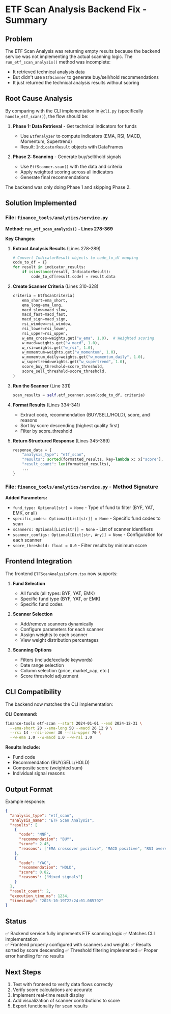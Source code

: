 # ETF Scan Analysis Backend Fix - Summary

## Problem
The ETF Scan Analysis was returning empty results because the backend service was not implementing the actual scanning logic. The `run_etf_scan_analysis()` method was incomplete:
- It retrieved technical analysis data
- But didn't use `EtfScanner` to generate buy/sell/hold recommendations
- It just returned the technical analysis results without scoring

## Root Cause Analysis
By comparing with the CLI implementation in `@cli.py` (specifically `handle_etf_scan()`), the flow should be:

1. **Phase 1: Data Retrieval** - Get technical indicators for funds
   - Use `EtfAnalyzer` to compute indicators (EMA, RSI, MACD, Momentum, Supertrend)
   - Result: `IndicatorResult` objects with DataFrames

2. **Phase 2: Scanning** - Generate buy/sell/hold signals
   - Use `EtfScanner.scan()` with the data and criteria
   - Apply weighted scoring across all indicators
   - Generate final recommendations

The backend was only doing Phase 1 and skipping Phase 2.

## Solution Implemented

### File: `finance_tools/analytics/service.py`

**Method: `run_etf_scan_analysis()` - Lines 278-369**

**Key Changes:**

1. **Extract Analysis Results** (Lines 278-289)
   ```python
   # Convert IndicatorResult objects to code_to_df mapping
   code_to_df = {}
   for result in indicator_results:
       if isinstance(result, IndicatorResult):
           code_to_df[result.code] = result.data
   ```

2. **Create Scanner Criteria** (Lines 310-328)
   ```python
   criteria = EtfScanCriteria(
       ema_short=ema_short,
       ema_long=ema_long,
       macd_slow=macd_slow,
       macd_fast=macd_fast,
       macd_sign=macd_sign,
       rsi_window=rsi_window,
       rsi_lower=rsi_lower,
       rsi_upper=rsi_upper,
       w_ema_cross=weights.get("w_ema", 1.0),  # Weighted scoring
       w_macd=weights.get("w_macd", 1.0),
       w_rsi=weights.get("w_rsi", 1.0),
       w_momentum=weights.get("w_momentum", 1.0),
       w_momentum_daily=weights.get("w_momentum_daily", 1.0),
       w_supertrend=weights.get("w_supertrend", 1.0),
       score_buy_threshold=score_threshold,
       score_sell_threshold=score_threshold,
   )
   ```

3. **Run the Scanner** (Line 331)
   ```python
   scan_results = self.etf_scanner.scan(code_to_df, criteria)
   ```

4. **Format Results** (Lines 334-341)
   - Extract code, recommendation (BUY/SELL/HOLD), score, and reasons
   - Sort by score descending (highest quality first)
   - Filter by score_threshold

5. **Return Structured Response** (Lines 345-369)
   ```python
   response_data = {
       "analysis_type": "etf_scan",
       "results": sorted(formatted_results, key=lambda x: x["score"], reverse=True),
       "result_count": len(formatted_results),
       ...
   }
   ```

### File: `finance_tools/analytics/service.py` - Method Signature

**Added Parameters:**
- `fund_type: Optional[str] = None` - Type of fund to filter (BYF, YAT, EMK, or all)
- `specific_codes: Optional[List[str]] = None` - Specific fund codes to scan
- `scanners: Optional[List[str]] = None` - List of scanner identifiers
- `scanner_configs: Optional[Dict[str, Any]] = None` - Configuration for each scanner
- `score_threshold: float = 0.0` - Filter results by minimum score

## Frontend Integration

The frontend `ETFScanAnalysisForm.tsx` now supports:

1. **Fund Selection**
   - All funds (all types: BYF, YAT, EMK)
   - Specific fund type (BYF, YAT, or EMK)
   - Specific fund codes

2. **Scanner Selection**
   - Add/remove scanners dynamically
   - Configure parameters for each scanner
   - Assign weights to each scanner
   - View weight distribution percentages

3. **Scanning Options**
   - Filters (include/exclude keywords)
   - Date range selection
   - Column selection (price, market_cap, etc.)
   - Score threshold adjustment

## CLI Compatibility

The backend now matches the CLI implementation:

**CLI Command:**
```bash
finance-tools etf-scan --start 2024-01-01 --end 2024-12-31 \
  --ema-short 20 --ema-long 50 --macd 26 12 9 \
  --rsi 14 --rsi-lower 30 --rsi-upper 70 \
  --w-ema 1.0 --w-macd 1.0 --w-rsi 1.0
```

**Results Include:**
- Fund code
- Recommendation (BUY/SELL/HOLD)
- Composite score (weighted sum)
- Individual signal reasons

## Output Format

Example response:
```json
{
  "analysis_type": "etf_scan",
  "analysis_name": "ETF Scan Analysis",
  "results": [
    {
      "code": "NNF",
      "recommendation": "BUY",
      "score": 2.45,
      "reasons": ["EMA crossover positive", "MACD positive", "RSI oversold"]
    },
    {
      "code": "YAC",
      "recommendation": "HOLD",
      "score": 0.82,
      "reasons": ["Mixed signals"]
    }
  ],
  "result_count": 2,
  "execution_time_ms": 1234,
  "timestamp": "2025-10-19T22:24:01.085792"
}
```

## Status

✅ Backend service fully implements ETF scanning logic
✅ Matches CLI implementation  
✅ Frontend properly configured with scanners and weights
✅ Results sorted by score descending
✅ Threshold filtering implemented
✅ Proper error handling for no results

## Next Steps

1. Test with frontend to verify data flows correctly
2. Verify score calculations are accurate
3. Implement real-time result display
4. Add visualization of scanner contributions to score
5. Export functionality for scan results

